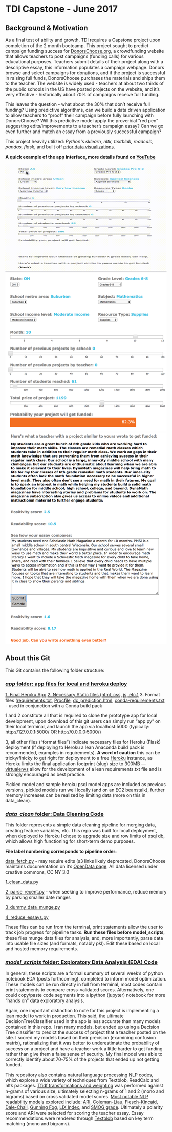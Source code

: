 # TDI Capstone - June 2017

## Background & Motivation
As a final test of ability and growth, TDI requires a Capstone project upon completion of the 2 month bootcamp. This project sought to predict campaign funding success for [DonorsChoose.org](https://www.donorschoose.org/), a crowdfunding website that allows teachers to post campaigns (funding calls) for various educational purposes. Teachers submit details of their project along with a descriptive essay, this information populates a campaign webpage. Donors browse and select campaigns for donations, and if the project is successful in raising full funds, DonorsChoose purchases the materials and ships them to the teacher. The website is widely used - teachers at about two thirds of the public schools in the US have posted projects on the website, and it’s very effective - historically about 70% of campaigns receive full funding.

This leaves the question - what about the 30% that don’t receive full funding? Using predictive algorithms, can we build a data driven application to allow teachers to “proof” their campaign before fully launching with DonorsChoose? Will this predictive model apply the proverbial “red pen” suggesting edits/improvements to a teacher’s campaign essay? Can we go even further and match an essay from a previously successful campaign?

This project heavily utilized: _Python's sklearn, nltk, textblob, readcalc, pandas, flask_, and built off [prior data visualizations](https://github.com/beilmanmich/donors_dashboard).

**A quick example of the app interface, more details found on [YouTube]("https://github.com/beilmanmich/cap_june_2017/blob/master/gif/video.png")**

<div style="text-align:center"><img src ="https://github.com/beilmanmich/cap_june_2017/blob/master/gif/out.gif" /></div>

<div style="text-align:center"><img src ="https://github.com/beilmanmich/cap_june_2017/blob/master/gif/example.png" /></div>
<div style="text-align:center"><img src ="https://github.com/beilmanmich/cap_june_2017/blob/master/gif/example_nlp.png" /></div>

## About this Git
This Git contains the following folder structure:

### [_app_ folder: app files for local and heroku deploy](https://github.com/beilmanmich/cap_june_2017/tree/master/app)
[1. Final Heroku App](https://github.com/beilmanmich/cap_june_2017/blob/master/app/app.py)
[2. Necessary Static files (html, css, js, etc.)](https://github.com/beilmanmich/cap_june_2017/tree/master/app/static)
3. Format files ([requirements.txt](https://github.com/beilmanmich/cap_june_2017/blob/master/app/requirements.txt), [Procfile](https://github.com/beilmanmich/cap_june_2017/blob/master/app/Procfile), [dc_prediction.html](https://github.com/beilmanmich/cap_june_2017/blob/master/app/dc_prediction.html), [conda-requirements.txt](https://github.com/beilmanmich/cap_june_2017/blob/master/app/conda-requirements.txt) - used in conjunction with a Conda build pack

1 and 2 constitute all that is required to clone the prototype app for local development, upon download of this git users can simply run “app.py” on their local terminal, and launch the app via localhost:5000 (typically: http://127.0.0.1:5000/ OR http://0.0.0.0:5000/)

3, all other files (“format files”) indicate necessary files for Heroku (Flask) deployment (if deploying to Heroku a lean Anaconda build pack is recommended, examples in requirements). **A word of caution** this can be tricky/finicky to get right for deployment to a free [Heroku](https://devcenter.heroku.com/articles/getting-started-with-python#introduction) instance, as Heroku limits the final application footprint (slug) size to 300MB — [virtualenvs](http://python-guide-pt-br.readthedocs.io/en/latest/dev/virtualenvs/) allow for the development of a lean requirements.txt file and is strongly encouraged as best practice.

Pickled model and sample heroku psql model apps are included as previous versions, pickled models run well locally (and on an EC2 beanstalk), further memory increases can be realized by limiting data (more on this in data_clean).

### [_data_clean_ folder: Data Cleaning Code](https://github.com/beilmanmich/cap_june_2017/tree/master/data_clean)
This folder represents a simple data cleaning pipeline for merging data, creating feature variables, etc. This repo was built for local deployment, when deployed to Heroku I chose to upgrade size and row limits of psql db, which allows high functioning for short-term demo purposes. 

**File label numbering corresponds to pipeline order:**

[data_fetch.py](link) - may require edits (s3 links likely deprecated, DonorsChoose maintains documentation on it’s [OpenData page](https://research.donorschoose.org/t/download-opendata/33). All data licensed under creative commons, CC NY 3.0

[1_clean_data.py](link)

[2_parse_recent.py](link) - when seeking to improve performance, reduce memory by parsing smaller date ranges

[3_dummy_data_munge.py](link)

[4_reduce_essays.py](link)

These files can be run from the terminal, print statements allow the user to track job progress for pipeline tasks. **Run these files before model_scripts**, these files munge data files for analysis, and, more importantly, parse data into usable file sizes (and formats, notably pkl). Edit these based on local and hosted memory requirements.

### [_model_scripts_ folder: Exploratory Data Analysis (EDA) Code](https://github.com/beilmanmich/cap_june_2017/tree/master/model_scripts)

In general, these scripts are a formal summary of several week’s of python notebook EDA (posts forthcoming), completed to inform model optimization. These models can be run directly in full from terminal, most codes contain print statements to compare cross-validated scores. Alternatively, one could copy/paste code segments into a ipython (jupyter) notebook for more “hands on” data exploratory analysis.

Again, one important distinction to note for this project is implementing a lean model to work in production. This said, the ultimate DecisionTreeClassifier used in the app is less accurate than many models contained in this repo. I ran many models, but ended up using a Decision Tree classifier to predict the success of project that a teacher posted on the site.  I scored my models based on their precision (examining confusion matrix), rationalizing that it was better to underestimate the probability of success on a project and have a teacher work a little harder to get funding rather than give them a false sense of security.  My final model was able to correctly identify about 70-75% of the projects that ended up not getting funded.

This repository also contains natural language processing NLP codes, which explore a wide variety of techniques from Textblob, ReadCalc and nltk packages. [Tfidf transformations and weighting](https://en.wikipedia.org/wiki/Tf%E2%80%93idf) was performed against n-grams of various size, ultimately selecting n-grams of 1 and 2 (mono and bigrams) based on cross validated model scores. [Most notable NLP readability models](https://github.com/beilmanmich/cap_june_2017/blob/master/model_scripts/calc_readability.py) explored include: [ARI](https://en.wikipedia.org/wiki/Automated_readability_index), [Coleman-Liau](https://en.wikipedia.org/wiki/Coleman%E2%80%93Liau_index), [Flesch-Kincaid](https://en.wikipedia.org/wiki/Flesch%E2%80%93Kincaid_readability_tests), [Dale-Chall](https://en.wikipedia.org/wiki/Dale%E2%80%93Chall_readability_formula), [Gunning Fog](https://en.wikipedia.org/wiki/Gunning_fog_index), [LIX Index](https://en.wikipedia.org/wiki/LIX), and [SMOG grade](https://en.wikipedia.org/wiki/SMOG). Ultimately a polarity score and ARI were selected for scoring the teacher essay. Essay recommendations were rendered through [Textblob](https://textblob.readthedocs.io/en/dev/) based on key term matching (mono and bigrams).